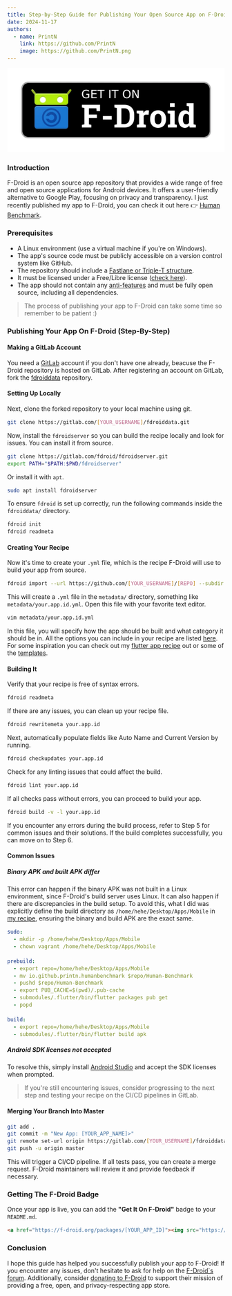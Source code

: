 ```yaml
---
title: Step-by-Step Guide for Publishing Your Open Source App on F-Droid
date: 2024-11-17
authors:
  - name: PrintN
    link: https://github.com/PrintN
    image: https://github.com/PrintN.png
---
```

![Image 0](./0.webp)
### Introduction
F-Droid is an open source app repository that provides a wide range of free and open source applications for Android devices. It offers a user-friendly alternative to Google Play, focusing on privacy and transparency. I just recently published my app to F-Droid, you can check it out here 👉 [Human Benchmark](https://f-droid.org/en/packages/io.github.printn.humanbenchmark/).

### Prerequisites
- A Linux environment (use a virtual machine if you're on Windows).
- The app's source code must be publicly accessible on a version control system like GitHub.
- The repository should include a [Fastlane or Triple-T structure](https://f-droid.org/docs/All_About_Descriptions_Graphics_and_Screenshots/).
- It must be licensed under a Free/Libre license ([check here](https://spdx.org/licenses/)).
- The app should not contain any [anti-features](https://f-droid.org/en/docs/Anti-Features/) and must be fully open source, including all dependencies.

> The process of publishing your app to F-Droid can take some time so remember to be patient :)

### Publishing Your App On F-Droid (Step-By-Step)
#### Making a GitLab Account
You need a [GitLab](https://gitlab.com/) account if you don't have one already, beacuse the F-Droid repository is hosted on GitLab. After registering an account on GitLab, fork the [fdroiddata](https://gitlab.com/fdroid/fdroiddata/) repository.

#### Setting Up Locally
Next, clone the forked repository to your local machine using git.
```bash
git clone https://gitlab.com/[YOUR_USERNAME]/fdroiddata.git
```
Now, install the `fdroidserver` so you can build the recipe locally and look for issues. You can install it from source.
```bash
git clone https://gitlab.com/fdroid/fdroidserver.git
export PATH="$PATH:$PWD/fdroidserver"
```
Or install it with `apt`.
```bash
sudo apt install fdroidserver
```
To ensure `fdroid` is set up correctly, run the following commands inside the `fdroiddata/` directory.
```bash
fdroid init
fdroid readmeta
```

#### Creating Your Recipe
Now it's time to create your `.yml` file, which is the recipe F-Droid will use to build your app from source.
```bash
fdroid import --url https://github.com/[YOUR_USERNAME]/[REPO] --subdir app
```
This will create a `.yml` file in the `metadata/` directory, something like `metadata/your.app.id.yml`. Open this file with your favorite text editor.
```bash
vim metadata/your.app.id.yml
```
In this file, you will specify how the app should be built and what category it should be in. All the options you can include in your recipe are listed [here](https://f-droid.org/en/docs/Build_Metadata_Reference). For some inspiration you can check out my [flutter app recipe](https://gitlab.com/fdroid/fdroiddata/-/blob/5144fad9f969c2f7863a8246767fa7f7c297df6d/metadata/io.github.printn.humanbenchmark.yml) out or some of the [templates](https://gitlab.com/fdroid/fdroiddata/-/tree/master/templates).

#### Building It
Verify that your recipe is free of syntax errors.
```bash
fdroid readmeta
```
If there are any issues, you can clean up your recipe file.
```bash
fdroid rewritemeta your.app.id
```
Next, automatically populate fields like Auto Name and Current Version by running.
```bash
fdroid checkupdates your.app.id
```
Check for any linting issues that could affect the build.
```bash
fdroid lint your.app.id
```
If all checks pass without errors, you can proceed to build your app.
```bash
fdroid build -v -l your.app.id
```
If you encounter any errors during the build process, refer to Step 5 for common issues and their solutions. If the build completes successfully, you can move on to Step 6.

#### Common Issues
##### Binary APK and built APK differ
This error can happen if the binary APK was not built in a Linux environment, since F-Droid's build server uses Linux. It can also happen if there are discrepancies in the build setup. To avoid this, what I did was explicitly define the build directory as `/home/hehe/Desktop/Apps/Mobile` in [my recipe](https://gitlab.com/fdroid/fdroiddata/-/blob/5144fad9f969c2f7863a8246767fa7f7c297df6d/metadata/io.github.printn.humanbenchmark.yml), ensuring the binary and build APK are the exact same.
```yaml
sudo:
  - mkdir -p /home/hehe/Desktop/Apps/Mobile
  - chown vagrant /home/hehe/Desktop/Apps/Mobile

prebuild:
  - export repo=/home/hehe/Desktop/Apps/Mobile
  - mv io.github.printn.humanbenchmark $repo/Human-Benchmark
  - pushd $repo/Human-Benchmark
  - export PUB_CACHE=$(pwd)/.pub-cache
  - submodules/.flutter/bin/flutter packages pub get
  - popd

build:
  - export repo=/home/hehe/Desktop/Apps/Mobile
  - submodules/.flutter/bin/flutter build apk
```

##### Android SDK licenses not accepted
To resolve this, simply install [Android Studio](https://developer.android.com/studio/install#linux) and accept the SDK licenses when prompted.

> If you're still encountering issues, consider progressing to the next step and testing your recipe on the CI/CD pipelines in GitLab.

#### Merging Your Branch Into Master
```bash
git add .
git commit -m "New App: [YOUR_APP_NAME]>"
git remote set-url origin https://gitlab.com/[YOUR_USERNAME]/fdroiddata.git
git push -u origin master
```
This will trigger a CI/CD pipeline. If all tests pass, you can create a merge request. F-Droid maintainers will review it and provide feedback if necessary.

### Getting The F-Droid Badge
Once your app is live, you can add the **"Get It On F-Droid"** badge to your `README.md`.
```html
<a href="https://f-droid.org/packages/[YOUR_APP_ID]"><img src="https://f-droid.org/badge/get-it-on.png" width="20%"></a>
```

### Conclusion
I hope this guide has helped you successfully publish your app to F-Droid! If you encounter any issues, don't hesitate to ask for help on the [F-Droid`s forum](https://forum.f-droid.org/). Additionally, consider [donating to F-Droid](https://f-droid.org/en/donate/)  to support their mission of providing a free, open, and privacy-respecting app store.